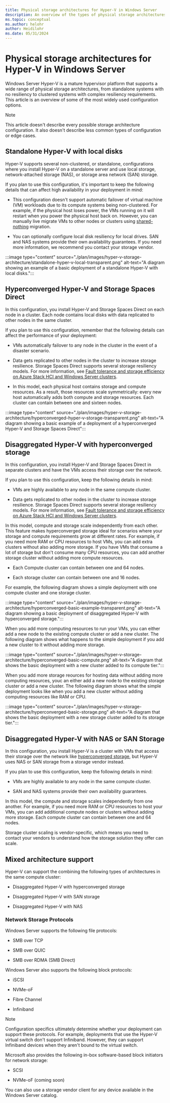 ```yaml
---
title: Physical storage architectures for Hyper-V in Windows Server
description: An overview of the types of physical storage architectures you can configure for your Hyper-V deployment.
ms.topic: conceptual
ms.author: helohr
author: Heidilohr
ms.date: 05/31/2024
---
```

# Physical storage architectures for Hyper-V in Windows Server

Windows Server Hyper-V is a mature hypervisor platform that supports a wide range of physical storage architectures, from standalone systems with no resiliency to clustered systems with complex resiliency requirements. This article is an overview of some of the most widely used configuration options.

>[!NOTE]
>This article doesn't describe every possible storage architecture configuration. It also doesn't describe less common types of configuration or edge cases.

## Standalone Hyper-V with local disks

Hyper-V supports several non-clustered, or standalone, configurations where you install Hyper-V on a standalone server and use local storage, network-attached storage (NAS), or storage area network (SAN) storage.

If you plan to use this configuration, it's important to keep the following details that can affect high availability in your deployment in mind:

- This configuration doesn't support automatic failover of virtual machine (VM) workloads due to its compute systems being non-clustered. For example, if the physical host loses power, the VMs running on it will restart when you power the physical host back on. However, you can manually live migrate VMs to other nodes or clusters using [shared-nothing](../hyper-v/deploy/Set-up-hosts-for-live-migration-without-Failover-Clustering.md) migration.

- You can optionally configure local disk resiliency for local drives. SAN and NAS systems provide their own availability guarantees. If you need more information, we recommend you contact your storage vendor.

:::image type="content" source="./plan/images/hyper-v-storage-architecture/standalone-hyper-v-local-transparent.png" alt-text="A diagram showing an example of a basic deployment of a standalone Hyper-V with local disks.":::

## Hyperconverged Hyper-V and Storage Spaces Direct

In this configuration, you install Hyper-V and Storage Spaces Direct on each node in a cluster. Each node contains local disks with data replicated to other nodes in the same cluster.

If you plan to use this configuration, remember that the following details can affect the performance of your deployment:

- VMs automatically failover to any node in the cluster in the event of a disaster scenario.

- Data gets replicated to other nodes in the cluster to increase storage resilience. Storage Spaces Direct supports several storage resiliency models. For more information, see [Fault tolerance and storage efficiency on Azure Stack HCI and Windows Server clusters](/azure-stack/hci/concepts/fault-tolerance).

- In this model, each physical host contains storage and compute resources. As a result, those resources scale symmetrically: every new host automatically adds both compute and storage resources. Each cluster can contain between one and sixteen nodes.

:::image type="content" source="./plan/images/hyper-v-storage-architecture/hyperconverged-hyper-v-storage-transparent.png" alt-text="A diagram showing a basic example of a deployment of a hyperconverged Hyper-V and Storage Spaces Direct":::

## Disaggregated Hyper-V with hyperconverged storage

In this configuration, you install Hyper-V and Storage Spaces Direct in separate clusters and have the VMs access their storage over the network.

If you plan to use this configuration, keep the following details in mind:

- VMs are highly available to any node in the same compute cluster.

- Data gets replicated to other nodes in the cluster to increase storage resilience. Storage Spaces Direct supports several storage resiliency models. For more information, see [Fault tolerance and storage efficiency on Azure Stack HCI and Windows Server clusters](/azure-stack/hci/concepts/fault-tolerance).

In this model, compute and storage scale independently from each other. This feature makes hyperconverged storage ideal for scenarios where your storage and compute requirements grow at different rates. For example, if you need more RAM or CPU resources to host VMs, you can add extra clusters without also adding more storage. If you have VMs that consume a lot of storage but don't consume many CPU resources, you can add another storage cluster without adding more compute resources.

- Each Compute cluster can contain between one and 64 nodes.

- Each storage cluster can contain between one and 16 nodes.

For example, the following diagram shows a simple deployment with one compute cluster and one storage cluster.

:::image type="content" source="./plan/images/hyper-v-storage-architecture/hyperconverged-basic-example-transparent.png" alt-text="A diagram showing a basic deployment of disaggregated Hyper-V with hyperconverged storage.":::

When you add more computing resources to run your VMs, you can either add a new node to the existing compute cluster or add a new cluster. The following diagram shows what happens to the simple deployment if you add a new cluster to it without adding more storage.

:::image type="content" source="./plan/images/hyper-v-storage-architecture/hyperconverged-basic-compute.png" alt-text="A diagram that shows the basic deployment with a new cluster added to its compute tier.":::

When you add more storage reources for hosting data without adding more computing resources, youc an either add a new node to the existing storage cluster or add a new cluster. The following diagram shows what the simple deployment looks like when you add a new cluster without adding computing resources like RAM or CPU.

:::image type="content" source="./plan/images/hyper-v-storage-architecture/hyperconverged-basic-storage.png" alt-text="A diagram that shows the basic deployment with a new storage cluster added to its storage tier.":::

## Disaggregated Hyper-V with NAS or SAN Storage

In this configuration, you install Hyper-V is a cluster with VMs that access their storage over the network like [hyperconverged storage](#disaggregated-hyper-v-with-hyperconverged-storage), but Hyper-V uses NAS or SAN storage from a storage vendor instead.

If you plan to use this configuration, keep the following details in mind:

- VMs are highly available to any node in the same compute cluster.

- SAN and NAS systems provide their own availability guarantees.

In this model, the compute and storage scales independently from one another. For example, if you need more RAM or CPU resources to host your VMs, you can add additional compute nodes or clusters without adding more storage. Each compute cluster can contain between one and 64 nodes.

Storage cluster scaling is vendor-specific, which means you need to contact your vendors to understand how the storage solution they offer can scale.

## Mixed architecture support

Hyper-V can support the combining the following types of architectures in the same compute cluster:

- Disaggregated Hyper-V with hyperconverged storage

- Disaggregated Hyper-V with SAN storage

- Disaggregated Hyper-V with NAS

### Network Storage Protocols

Windows Server supports the following file protocols:

- SMB over TCP

- SMB over QUIC

- SMB over RDMA (SMB Direct)

Windows Server also supports the following block protocols:

- iSCSI

- NVMe-oF

- Fibre Channel

- Infiniband

>[!NOTE]
>Configuration specifics ultimately determine whether your deployment can support these protocols. For example, deployments that use the Hyper-V virtual switch don't support Infiniband. However, they can support Infiniband devices when they aren't bound to the virtual switch.

Microsoft also provides the following in-box software-based block initiators for network storage:

- SCSI

- NVMe-oF (coming soon) <!--Is this in preview? If not, maybe we should add it in later.-->

You can also use a storage vendor client for any device available in the Windows Server catalog.
